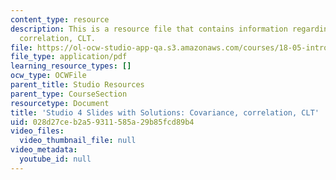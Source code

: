 ```yaml
---
content_type: resource
description: This is a resource file that contains information regarding covariance,
  correlation, CLT.
file: https://ol-ocw-studio-app-qa.s3.amazonaws.com/courses/18-05-introduction-to-probability-and-statistics-spring-2014/028d27ceb2a59311585a29b85fcd89b4_MIT18_05S14_studio4slides.pdf
file_type: application/pdf
learning_resource_types: []
ocw_type: OCWFile
parent_title: Studio Resources
parent_type: CourseSection
resourcetype: Document
title: 'Studio 4 Slides with Solutions: Covariance, correlation, CLT'
uid: 028d27ce-b2a5-9311-585a-29b85fcd89b4
video_files:
  video_thumbnail_file: null
video_metadata:
  youtube_id: null
---
```

